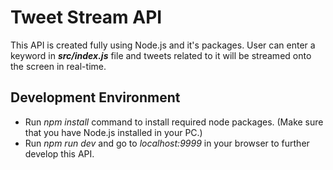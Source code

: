 # Tweet Stream API
  This API is created fully using Node.js and it's packages. User can enter a keyword in _**src/index.js**_ file and tweets related to it will be streamed onto the screen in real-time.
  
## Development Environment
  * Run _npm install_ command to install required node packages. (Make sure that you have Node.js installed in your PC.)
  * Run _npm run dev_ and go to _localhost:9999_ in your browser to further develop this API.
